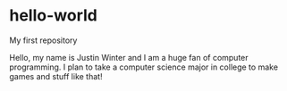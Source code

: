# hello-world
My first repository

Hello, my name is Justin Winter and I am a huge fan of computer programming.  I plan to
take a computer science major in college to make games and stuff like that!
